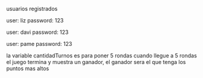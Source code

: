 usuarios registrados

user: liz password: 123 

user: davi password: 123 

user: pame password: 123 

la variable cantidadTurnos es para poner 5 rondas cuando llegue a 5 rondas el juego termina y muestra un ganador, el ganador sera el que tenga los puntos mas altos
